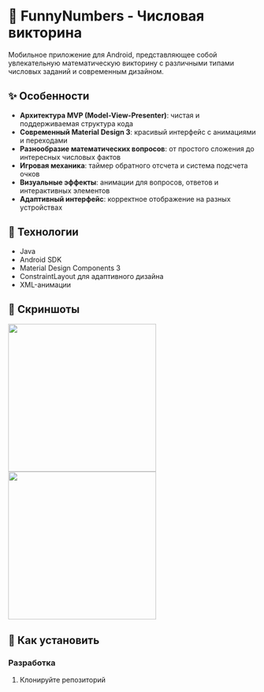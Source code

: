 # 🧮 FunnyNumbers - Числовая викторина

Мобильное приложение для Android, представляющее собой увлекательную математическую викторину с различными типами числовых заданий и современным дизайном.

## ✨ Особенности

- **Архитектура MVP (Model-View-Presenter)**: чистая и поддерживаемая структура кода
- **Современный Material Design 3**: красивый интерфейс с анимациями и переходами
- **Разнообразие математических вопросов**: от простого сложения до интересных числовых фактов
- **Игровая механика**: таймер обратного отсчета и система подсчета очков
- **Визуальные эффекты**: анимации для вопросов, ответов и интерактивных элементов
- **Адаптивный интерфейс**: корректное отображение на разных устройствах

## 🔧 Технологии

- Java
- Android SDK
- Material Design Components 3
- ConstraintLayout для адаптивного дизайна
- XML-анимации

## 📱 Скриншоты

<p float="left">
  <img src="https://github.com/user-attachments/assets/d10317c1-9c19-4767-a866-a61c949d323e" width="300" />
  <img src="https://github.com/user-attachments/assets/82373ed4-e294-4cbd-918f-9215981a29f2" width="300" /> 
</p>

## 🚀 Как установить

### Разработка

1. Клонируйте репозиторий
